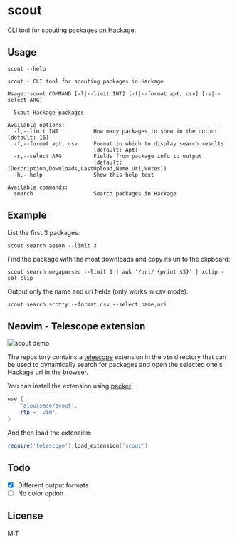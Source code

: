 # scout

CLI tool for scouting packages on [Hackage](https://hackage.haskell.org/).

## Usage

```shell
scout --help
```

```
scout - CLI tool for scouting packages in Hackage

Usage: scout COMMAND [-l|--limit INT] [-f|--format apt, csv] [-s|--select ARG]

  Scout Hackage packages

Available options:
  -l,--limit INT           How many packages to show in the output (default: 16)
  -f,--format apt, csv     Format in which to display search results
                           (default: Apt)
  -s,--select ARG          Fields from package info to output
                           (default: [Description,Downloads,LastUpload,Name,Uri,Votes])
  -h,--help                Show this help text

Available commands:
  search                   Search packages in Hackage
```

## Example

List the first 3 packages:

```shell
scout search aeson --limit 3
```

Find the package with the most downloads and copy its uri to the clipboard:

```shell
scout search megaparsec --limit 1 | awk '/uri/ {print $3}' | xclip -sel clip
```

Output only the name and uri fields (only works in csv mode):

```shell
scout search scotty --format csv --select name,uri
```

## Neovim - Telescope extension

![scout demo](https://i.imgur.com/cOPE7cz.gif)

The repository contains a [telescope](https://github.com/nvim-telescope/telescope.nvim)
extension in the `vim` directory that can be used to dynamically search for
packages and open the selected one's Hackage url in the browser.

You can install the extension using [packer](https://github.com/wbthomason/packer.nvim):

```lua
use {
    'aloussase/scout',
    rtp = 'vim'
}
```

And then load the extension:

```lua
require('telescope').load_extension('scout')
```

## Todo

- [x] Different output formats
- [ ] No color option

## License

MIT
